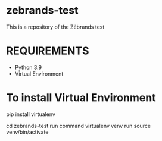 # zebrands-test
This is a repository of the Zėbrands test


# REQUIREMENTS

- Python 3.9
- Virtual Environment

# To install Virtual Environment
pip install virtualenv

cd zebrands-test
run command virtualenv venv
run source venv/bin/activate

